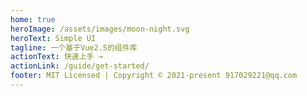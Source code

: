 ```yaml
---
home: true
heroImage: /assets/images/moon-night.svg
heroText: Simple UI
tagline: 一个基于Vue2.5的组件库
actionText: 快速上手 →
actionLink: /guide/get-started/
footer: MIT Licensed | Copyright © 2021-present 917029221@qq.com
---
```

